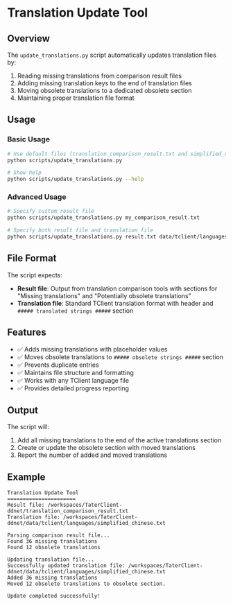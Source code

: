 # Translation Update Tool

## Overview

The `update_translations.py` script automatically updates translation files by:
1. Reading missing translations from comparison result files
2. Adding missing translation keys to the end of translation files
3. Moving obsolete translations to a dedicated obsolete section
4. Maintaining proper translation file format

## Usage

### Basic Usage
```bash
# Use default files (translation_comparison_result.txt and simplified_chinese.txt)
python scripts/update_translations.py

# Show help
python scripts/update_translations.py --help
```

### Advanced Usage
```bash
# Specify custom result file
python scripts/update_translations.py my_comparison_result.txt

# Specify both result file and translation file
python scripts/update_translations.py result.txt data/tclient/languages/french.txt
```

## File Format

The script expects:
- **Result file**: Output from translation comparison tools with sections for "Missing translations" and "Potentially obsolete translations"
- **Translation file**: Standard TClient translation format with header and `##### translated strings #####` section

## Features

- ✅ Adds missing translations with placeholder values
- ✅ Moves obsolete translations to `##### obsolete strings #####` section
- ✅ Prevents duplicate entries
- ✅ Maintains file structure and formatting
- ✅ Works with any TClient language file
- ✅ Provides detailed progress reporting

## Output

The script will:
1. Add all missing translations to the end of the active translations section
2. Create or update the obsolete section with moved translations
3. Report the number of added and moved translations

## Example

```
Translation Update Tool
======================
Result file: /workspaces/TaterClient-ddnet/translation_comparison_result.txt
Translation file: /workspaces/TaterClient-ddnet/data/tclient/languages/simplified_chinese.txt

Parsing comparison result file...
Found 36 missing translations
Found 12 obsolete translations

Updating translation file...
Successfully updated translation file: /workspaces/TaterClient-ddnet/data/tclient/languages/simplified_chinese.txt
Added 36 missing translations
Moved 12 obsolete translations to obsolete section.

Update completed successfully!
```
